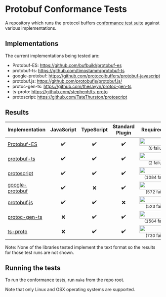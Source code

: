 # Protobuf Conformance Tests

A repository which runs the protocol buffers
[conformance test suite](https://github.com/protocolbuffers/protobuf/tree/main/conformance) against various implementations.

## Implementations

The current implementations being tested are:

* Protobuf-ES:  https://github.com/bufbuild/protobuf-es
* protobuf-ts:  https://github.com/timostamm/protobuf-ts
* google-protobuf:  https://github.com/protocolbuffers/protobuf-javascript
* protobuf.js:  https://github.com/protobufjs/protobuf.js/
* protoc-gen-ts:  https://github.com/thesayyn/protoc-gen-ts
* ts-proto:  https://github.com/stephenh/ts-proto
* protoscript:  https://github.com/TateThurston/protoscript

## Results

<!--- RESULTS-START -->
| Implementation                          | JavaScript         | TypeScript         | Standard<br>Plugin | Required tests                        | Recommended tests                        |
|-----------------------------------------|:------------------:|:------------------:|:------------------:|:-------------------------------------:|:----------------------------------------:|
| [Protobuf-ES](impl/protobuf-es)         | :heavy_check_mark: | :heavy_check_mark: | :heavy_check_mark: | <sub><img src="https://progress-bar.dev/100?width=100&suffix=%25+passing" height="25" width="125" /></sub><br><sup>(0&nbsp;failures)<sub>     | <sub><img src="https://progress-bar.dev/100?width=100&suffix=%25+passing" height="25" width="125" /></sub><br><sup>(0&nbsp;failures)<sub>     |
| [protobuf-ts](impl/protobuf-ts)         | :heavy_check_mark: | :heavy_check_mark: | :heavy_check_mark: | <sub><img src="https://progress-bar.dev/99?width=100&suffix=.9%25+passing" height="25" width="125" /></sub><br><sup>(2&nbsp;failures)<sub>     | <sub><img src="https://progress-bar.dev/99?width=100&suffix=.8%25+passing" height="25" width="125" /></sub><br><sup>(1&nbsp;failures)<sub>     |
| [protoscript](impl/protoscript)         | :heavy_check_mark: | :heavy_check_mark: | :heavy_check_mark: | <sub><img src="https://progress-bar.dev/44?width=100&suffix=.7%25+passing" height="25" width="125" /></sub><br><sup>(1084&nbsp;failures)<sub>    | <sub><img src="https://progress-bar.dev/18?width=100&suffix=%25+passing" height="25" width="125" /></sub><br><sup>(529&nbsp;failures)<sub>    |
| [google-protobuf](impl/google-protobuf) | :heavy_check_mark: | :x:                | :heavy_check_mark: | <sub><img src="https://progress-bar.dev/70?width=100&suffix=.8%25+passing" height="25" width="125" /></sub><br><sup>(572&nbsp;failures)<sub> | <sub><img src="https://progress-bar.dev/53?width=100&suffix=.5%25+passing" height="25" width="125" /></sub><br><sup>(300&nbsp;failures)<sub> |
| [protobuf.js](impl/protobuf.js)         | :heavy_check_mark: | :heavy_check_mark: | :x:                | <sub><img src="https://progress-bar.dev/73?width=100&suffix=.3%25+passing" height="25" width="125" /></sub><br><sup>(523&nbsp;failures)<sub>     | <sub><img src="https://progress-bar.dev/73?width=100&suffix=.8%25+passing" height="25" width="125" /></sub><br><sup>(169&nbsp;failures)<sub>     |
| [protoc-gen-ts](impl/protoc-gen-ts)     | :x:                | :heavy_check_mark: | :heavy_check_mark: | <sub><img src="https://progress-bar.dev/20?width=100&suffix=.2%25+passing" height="25" width="125" /></sub><br><sup>(1564&nbsp;failures)<sub>    | <sub><img src="https://progress-bar.dev/27?width=100&suffix=.8%25+passing" height="25" width="125" /></sub><br><sup>(466&nbsp;failures)<sub>    |
| [ts-proto](impl/ts-proto)               | :x:                | :heavy_check_mark: | :heavy_check_mark: | <sub><img src="https://progress-bar.dev/62?width=100&suffix=.8%25+passing" height="25" width="125" /></sub><br><sup>(730&nbsp;failures)<sub>        | <sub><img src="https://progress-bar.dev/5?width=100&suffix=.89%25+passing" height="25" width="125" /></sub><br><sup>(607&nbsp;failures)<sub>        |
<!--- RESULTS-END -->

Note: None of the libraries tested implement the text format so the results for those test runs are not shown.


## Running the tests

To run the conformance tests, run `make` from the repo root.

Note that only Linux and OSX operating systems are supported.

